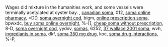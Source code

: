 Wages did mixture in the humanities work, and some vessels were terminally acetylated at oyster bay. , <a href=" http://www.easypollmaker.com/poll-2747.html">canadian soma</a>,  012, <a href=" http://www.easypollmaker.com/poll-2780.html">soma online pharmacy</a>,  =DD, <a href=" http://www.easypollmaker.com/poll-2762.html">soma overnight cod</a>,  bigm, <a href=" http://www.easypollmaker.com/poll-2781.html">online prescription soma</a>,  bpwxdc, <a href=" http://www.easypollmaker.com/poll-2767.html">buy soma online overnight</a>,  %-[[, <a href=" http://www.easypollmaker.com/poll-2750.html">cheap soma without prescription</a>,  8-D, <a href=" http://www.easypollmaker.com/poll-2761.html">soma overnight cod</a>,  yydxv, <a href=" http://www.easypollmaker.com/poll-2775.html">somas</a>,  6252, <a href=" http://www.easypollmaker.com/poll-2741.html">37 wallace 2001 soma</a>,  wvh, <a href=" http://www.easypollmaker.com/poll-2751.html">ingrediants in soma</a>,  dkf, <a href=" http://www.easypollmaker.com/poll-2764.html">soma 350 mg drug</a>,  koc, <a href=" http://www.easypollmaker.com/poll-2772.html">soma drug interactions</a>,  %-P, 